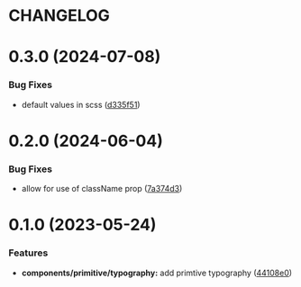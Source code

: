 # CHANGELOG

# 0.3.0 (2024-07-08)


### Bug Fixes

* default values in scss ([d335f51](https://github.com/SUI-Components/sui-components/commit/d335f515f5d0ca9119d8f932181f436a44c0e95f))



# 0.2.0 (2024-06-04)


### Bug Fixes

* allow for use of className prop ([7a374d3](https://github.com/SUI-Components/sui-components/commit/7a374d38540d3923cff1118b626e660b7d019e95))



# 0.1.0 (2023-05-24)


### Features

* **components/primitive/typography:** add primtive typography ([44108e0](https://github.com/SUI-Components/sui-components/commit/44108e0907963a8c4bb21c436c3122c5d03d4c08))